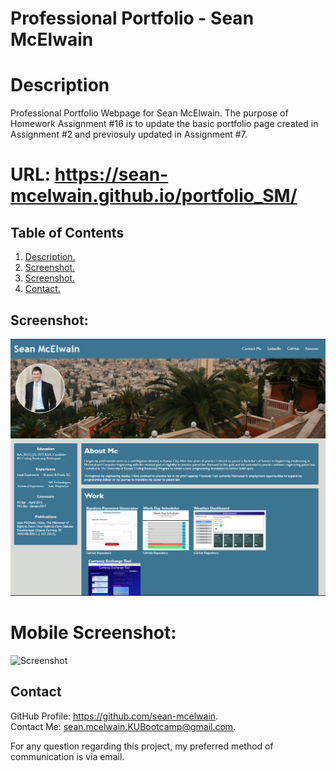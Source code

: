 # Professional Portfolio - Sean McElwain
<a name='description'></a>
# Description

Professional Portfolio Webpage for Sean McElwain.  The purpose of Homework Assignment #16 is to update the basic portfolio page created in Assignment #2 and previosuly updated in Assignment #7. 

# URL: https://sean-mcelwain.github.io/portfolio_SM/

## Table of Contents  
 1. [ Description. ](#description)   
 2. [ Screenshot. ](#screenshot) 
 3. [ Screenshot. ](#mobile-screenshot) 
 4. [ Contact. ](#contact)  

<a name='screenshot'></a>
## Screenshot:

![Screenshot](https://raw.githubusercontent.com/sean-mcelwain/portfolio_SM/master/assets/images/screenshot.jpg)

<a name='mobile-screenshot'></a>
# Mobile Screenshot:

![Screenshot](https://sean-mcelwain.github.io/portfolio_SM/assets/images/screenshot_mobile.jpg)

<a name='contact'></a>
 ## Contact
GitHub Profile: https://github.com/sean-mcelwain.  
Contact Me: sean.mcelwain.KUBootcamp@gmail.com.  
 
For any question regarding this project, my preferred method of communication is via email. 
